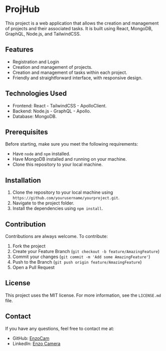 # ProjHub

This project is a web application that allows the creation and management of projects and their associated tasks. It is built using React, MongoDB, GraphQL, Node.js, and TailwindCSS.

## Features
- Registration and Login
- Creation and management of projects.
- Creation and management of tasks within each project.
- Friendly and straightforward interface, with responsive design.

## Technologies Used

- Frontend: React - TailwindCSS - ApolloClient.
- Backend: Node.js - GraphQL - Apollo.
- Database: MongoDB.

## Prerequisites

Before starting, make sure you meet the following requirements:
- Have `node` and `npm` installed. 
- Have MongoDB installed and running on your machine.
- Clone this repository to your local machine.

## Installation

1. Clone the repository to your local machine using `https://github.com/yourusername/yourproject.git`.
2. Navigate to the project folder.
3. Install the dependencies using `npm install`.

## Contribution

Contributions are always welcome. To contribute:
1. Fork the project
2. Create your Feature Branch (`git checkout -b feature/AmazingFeature`)
3. Commit your changes (`git commit -m 'Add some AmazingFeature'`)
4. Push to the Branch (`git push origin feature/AmazingFeature`)
5. Open a Pull Request

## License

This project uses the MIT license. For more information, see the `LICENSE.md` file.

## Contact

If you have any questions, feel free to contact me at:
- GitHub: [EnzoCam](https://github.com/EnzoCam7)
- LinkedIn: [Enzo Camera](https://www.linkedin.com/in/enzo-camera/)
